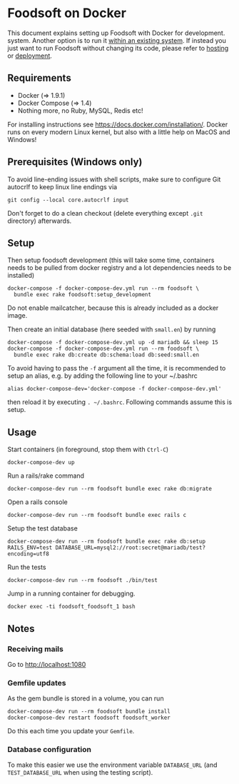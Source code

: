 # Foodsoft on Docker

This document explains setting up Foodsoft with Docker for development.
system. Another option is to run it [within an existing system](SETUP_DEVELOPMENT.md).
If instead you just want to run Foodsoft without changing its code, please refer to
[hosting](https://foodcoops.github.io/foodsoft-hosting/) or
[deployment](https://github.com/foodcoops/foodsoft/wiki/Deployment-notes).


## Requirements

* Docker (=> 1.9.1)
* Docker Compose (=> 1.4)
* Nothing more, no Ruby, MySQL, Redis etc!

For installing instructions see https://docs.docker.com/installation/.
Docker runs on every modern Linux kernel, but also with a little help on MacOS
and Windows!  

## Prerequisites (Windows only)
To avoid line-ending issues with shell scripts, make sure to configure 
Git autocrlf to keep linux line endings via

    git config --local core.autocrlf input 

Don't forget to do a clean checkout (delete everything except `.git` directory) 
afterwards.  

## Setup

Then setup foodsoft development (this will take some time, containers needs
to be pulled from docker registry and a lot dependencies needs to be installed)

    docker-compose -f docker-compose-dev.yml run --rm foodsoft \
      bundle exec rake foodsoft:setup_development

Do not enable mailcatcher, because this is already included as a docker image.

Then create an initial database (here seeded with `small.en`) by running

    docker-compose -f docker-compose-dev.yml up -d mariadb && sleep 15
    docker-compose -f docker-compose-dev.yml run --rm foodsoft \
      bundle exec rake db:create db:schema:load db:seed:small.en

To avoid having to pass the `-f` argument all the time, it is recommended to setup
an alias, e.g. by adding the following line to your ~/.bashrc

    alias docker-compose-dev='docker-compose -f docker-compose-dev.yml'

then reload it by executing `. ~/.bashrc`. Following commands assume this is setup.


## Usage

Start containers (in foreground, stop them with `Ctrl-C`)

    docker-compose-dev up

Run a rails/rake command

    docker-compose-dev run --rm foodsoft bundle exec rake db:migrate

Open a rails console

    docker-compose-dev run --rm foodsoft bundle exec rails c

Setup the test database

    docker-compose-dev run --rm foodsoft bundle exec rake db:setup RAILS_ENV=test DATABASE_URL=mysql2://root:secret@mariadb/test?encoding=utf8

Run the tests

    docker-compose-dev run --rm foodsoft ./bin/test

Jump in a running container for debugging.

    docker exec -ti foodsoft_foodsoft_1 bash


## Notes

### Receiving mails

Go to [http://localhost:1080](http://localhost:1080)

### Gemfile updates

As the gem bundle is stored in a volume, you can run

    docker-compose-dev run --rm foodsoft bundle install
    docker-compose-dev restart foodsoft foodsoft_worker

Do this each time you update your `Gemfile`.

### Database configuration

To make this easier we use the environment variable `DATABASE_URL`
(and `TEST_DATABASE_URL` when using the testing script).
